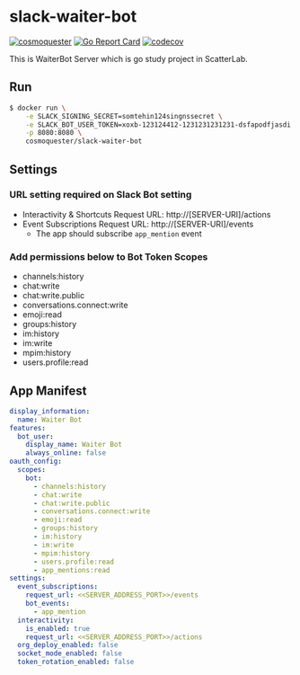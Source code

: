 # slack-waiter-bot

[![cosmoquester](https://circleci.com/gh/cosmoquester/slack-waiter-bot.svg?style=svg)](https://app.circleci.com/pipelines/github/cosmoquester/slack-waiter-bot)
[![Go Report Card](https://goreportcard.com/badge/github.com/cosmoquester/slack-waiter-bot)](https://goreportcard.com/report/github.com/cosmoquester/slack-waiter-bot)
[![codecov](https://codecov.io/gh/cosmoquester/slack-waiter-bot/branch/master/graph/badge.svg?token=B8MCqXb1bZ)](https://codecov.io/gh/cosmoquester/slack-waiter-bot)

This is WaiterBot Server which is go study project in ScatterLab.

## Run

```sh
$ docker run \
    -e SLACK_SIGNING_SECRET=somtehin124singnssecret \
    -e SLACK_BOT_USER_TOKEN=xoxb-123124412-1231231231231-dsfapodfjasdi \
    -p 8080:8080 \
    cosmoquester/slack-waiter-bot
```

## Settings

### URL setting required on Slack Bot setting

- Interactivity & Shortcuts Request URL: http://[SERVER-URI]/actions
- Event Subscriptions Request URL: http://[SERVER-URI]/events
  - The app should subscribe `app_mention` event

### Add permissions below to Bot Token Scopes

- channels:history
- chat:write
- chat:write.public
- conversations.connect:write
- emoji:read
- groups:history
- im:history
- im:write
- mpim:history
- users.profile:read

## App Manifest

```yaml
display_information:
  name: Waiter Bot
features:
  bot_user:
    display_name: Waiter Bot
    always_online: false
oauth_config:
  scopes:
    bot:
      - channels:history
      - chat:write
      - chat:write.public
      - conversations.connect:write
      - emoji:read
      - groups:history
      - im:history
      - im:write
      - mpim:history
      - users.profile:read
      - app_mentions:read
settings:
  event_subscriptions:
    request_url: <<SERVER_ADDRESS_PORT>>/events
    bot_events:
      - app_mention
  interactivity:
    is_enabled: true
    request_url: <<SERVER_ADDRESS_PORT>>/actions
  org_deploy_enabled: false
  socket_mode_enabled: false
  token_rotation_enabled: false
```
